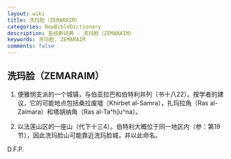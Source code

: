 ```yaml
---
layout: wiki
title: 洗玛脸（ZEMARAIM）
categories: NewBibleDictionary
description: 圣经新词典 - 洗玛脸（ZEMARAIM）
keywords: 洗玛脸, ZEMARAIM
comments: false
---
```


## 洗玛脸（ZEMARAIM）

1. 便雅悯支派的一个城镇，与伯亚拉巴和伯特利并列（书十八22）。按学者的建议，它的可能地点包括桑拉废墟（Khirbet al-Samra），扎玛拉角（Ras al-Zaimara）和塔胡纳角（Ras al-Ta^h]u^na）。

2. 以法莲山区的一座山（代下十三4）。伯特利大概位于同一地区内（参：第19节），因此洗玛脸山可能靠近洗玛脸城，并以此命名。

D.F.P.








